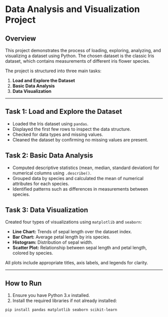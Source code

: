 # Data Analysis and Visualization Project

## Overview

This project demonstrates the process of loading, exploring, analyzing, and visualizing a dataset using Python. The chosen dataset is the classic Iris dataset, which contains measurements of different iris flower species.

The project is structured into three main tasks:

1. **Load and Explore the Dataset**
2. **Basic Data Analysis**
3. **Data Visualization**

---

## Task 1: Load and Explore the Dataset

- Loaded the Iris dataset using `pandas`.
- Displayed the first few rows to inspect the data structure.
- Checked for data types and missing values.
- Cleaned the dataset by confirming no missing values are present.

## Task 2: Basic Data Analysis

- Computed descriptive statistics (mean, median, standard deviation) for numerical columns using `.describe()`.
- Grouped data by species and calculated the mean of numerical attributes for each species.
- Identified patterns such as differences in measurements between species.

## Task 3: Data Visualization

Created four types of visualizations using `matplotlib` and `seaborn`:

- **Line Chart:** Trends of sepal length over the dataset index.
- **Bar Chart:** Average petal length by iris species.
- **Histogram:** Distribution of sepal width.
- **Scatter Plot:** Relationship between sepal length and petal length, colored by species.

All plots include appropriate titles, axis labels, and legends for clarity.

---

## How to Run

1. Ensure you have Python 3.x installed.
2. Install the required libraries if not already installed:

```bash
pip install pandas matplotlib seaborn scikit-learn
